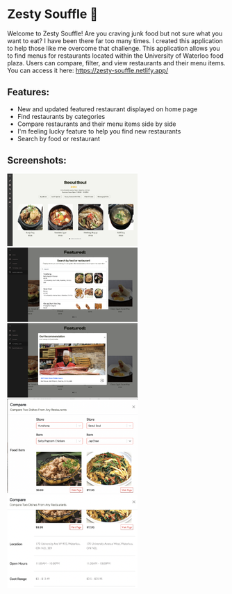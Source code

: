 # Zesty Souffle 🥐

Welcome to Zesty Souffle! Are you craving junk food but not sure what you want to eat? I have been there far too many times. I created this application to help those like me overcome that challenge. This application allows you to find menus for restaurants located within the University of Waterloo food plaza. Users can compare, filter, and view restaurants and their menu items. You can access it here: https://zesty-souffle.netlify.app/ 

## Features: 
* New and updated featured restaurant displayed on home page
* Find restaurants by categories
* Compare restaurants and their menu items side by side
* I'm feeling lucky feature to help you find new restaurants
* Search by food or restaurant


## Screenshots: 
<img src="/src/assets/screenshots/main.png?raw=true" alt="Main" width="300"> <img src="/src/assets/screenshots/search.png?raw=true" alt="Search" width="300">
<img src="/src/assets/screenshots/lucky.png?raw=true" alt="Feeling Lucky" width="300"> <img src="/src/assets/screenshots/compare1.png?raw=true" alt="Compare 1" width="300">
<img src="/src/assets/screenshots/compare2.png?raw=true" alt="Compare 2" width="300">

